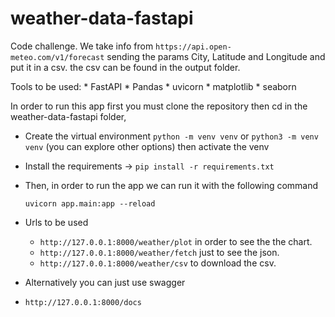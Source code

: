# weather-data-fastapi
Code challenge.
We take info from `https://api.open-meteo.com/v1/forecast` sending the params City, Latitude and Longitude and put it in a csv.
the csv can be found in the output folder.

Tools to be used:
    * FastAPI
    * Pandas
    * uvicorn
    * matplotlib
    * seaborn

In order to run this app first you must clone the repository
then cd in the weather-data-fastapi folder, 
- Create the virtual environment
    `python -m venv venv`
    or
    `python3 -m venv venv`
    (you can explore other options)
 then activate the venv

- Install the requirements -> `pip install -r requirements.txt`

- Then, in order to run the app we can run it with the following command

    `uvicorn app.main:app --reload`


 - Urls to be used

    * `http://127.0.0.1:8000/weather/plot` in order to see the the chart.
    * `http://127.0.0.1:8000/weather/fetch` just to see the json.
    * `http://127.0.0.1:8000/weather/csv` to download the csv.

- Alternatively you can just use swagger
 * `http://127.0.0.1:8000/docs`
